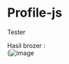 # Profile-js
Tester

Hasil brozer : <br> (![image](https://github.com/user-attachments/assets/4c0d6362-33f6-4725-a10d-f18b43e2b878)

